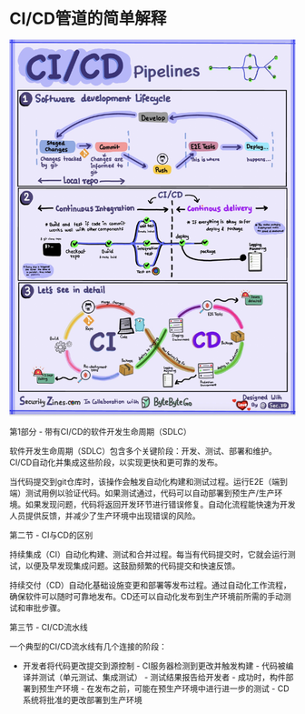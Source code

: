 # CI/CD管道的简单解释


<p> <img src="../images/ci-cd-pipeline.jpg" style="width: 680px" /> </p>

第1部分 - 带有CI/CD的软件开发生命周期（SDLC）

软件开发生命周期（SDLC）包含多个关键阶段：开发、测试、部署和维护。CI/CD自动化并集成这些阶段，以实现更快和更可靠的发布。

当代码提交到git仓库时，该操作会触发自动化构建和测试过程。运行E2E（端到端）测试用例以验证代码。如果测试通过，代码可以自动部署到预生产/生产环境。如果发现问题，代码将返回开发环节进行错误修复。自动化流程能快速为开发人员提供反馈，并减少了生产环境中出现错误的风险。

第二节 - CI与CD的区别

持续集成（CI）自动化构建、测试和合并过程。每当有代码提交时，它就会运行测试，以便及早发现集成问题。这鼓励频繁的代码提交和快速反馈。

持续交付（CD）自动化基础设施变更和部署等发布过程。通过自动化工作流程，确保软件可以随时可靠地发布。CD还可以自动化发布到生产环境前所需的手动测试和审批步骤。

第三节 - CI/CD流水线

一个典型的CI/CD流水线有几个连接的阶段：
- 开发者将代码更改提交到源控制 - CI服务器检测到更改并触发构建 - 代码被编译并测试（单元测试、集成测试） - 测试结果报告给开发者 - 成功时，构件部署到预生产环境 - 在发布之前，可能在预生产环境中进行进一步的测试 - CD系统将批准的更改部署到生产环境